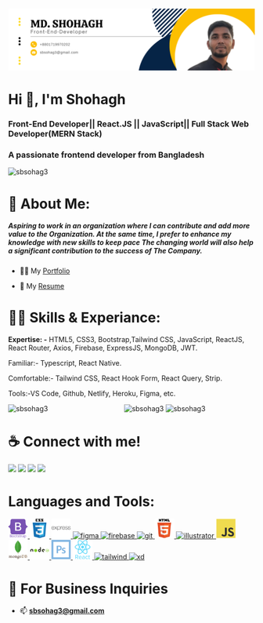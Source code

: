 
![Front-End Developer|| React.JS || JavaScript|| Full Stack Web Developer(MERN Stack)](https://github.com/sbsohag3/sbsohag3/blob/main/Alfredo%20Torres.png)
<h1 align="left">Hi 👋, I'm Shohagh</h1>
<h3>Front-End Developer|| React.JS || JavaScript|| Full Stack Web Developer(MERN Stack)</h3>
<h3 align="left">A passionate frontend developer from Bangladesh</h3>
<p align="left"> <img src="https://komarev.com/ghpvc/?username=sbsohag3&label=Profile%20views&color=0e75b6&style=flat" alt="sbsohag3" /> </p>

<h1 align="left">🚀 About Me:</h1>
<h5>Aspiring to work in an organization where I can contribute and add more value to the
Organization. At the same time, I prefer to enhance my knowledge with new skills to keep pace
The changing world will also help a significant contribution to the success of The Company.</h5>

- 👨‍💻 My [Portfolio](https://wondrous-jalebi-ec4685.netlify.app/)

- 📄 My [Resume](https://drive.google.com/file/d/1U7l-NY01_psyRRhbv_zoMOsHAvONfRAD/view?usp=sharing)



<h1 align="left">👨‍💻 Skills & Experiance:</h1>
<p><b>Expertise: -</b> HTML5, CSS3, Bootstrap,Tailwind CSS, JavaScript, ReactJS, React Router, Axios, Firebase, ExpressJS, MongoDB, JWT.</p>
<p>Familiar:- Typescript, React Native.</p>
<p>Comfortable:- Tailwind CSS, React Hook Form, React Query, Strip.</p>
<p>Tools:-VS Code, Github, Netlify, Heroku, Figma, etc.</p>
<p>
<img align="left" width="47%" src="https://github-readme-stats.vercel.app/api/top-langs?username=sbsohag3&show_icons=true&locale=en&layout=compact" alt="sbsohag3" />
 <img  width="47%" src="https://github-readme-stats.vercel.app/api?username=sbsohag3&show_icons=true&theme=radical" alt="sbsohag3" />
<img  width="47%" src="https://github-readme-streak-stats.herokuapp.com/?user=sbsohag3&" alt="sbsohag3" />
                                                                                             
</p>





<h1 align="left">☕ Connect with me!</h1>
<p align="left">
  <a lign="left" width="40%"  href="https://linkedin.com/in/md-shohagh-7a0890227" target="blank"><img src="https://img.shields.io/badge/linkedin-%230077B5.svg?style=for-the-badge&logo=linkedin&logoColor=white" /></a>
<a lign="left" width="40%" href="https://twitter.com/sb_shohagh" target="blank"><img src="https://img.shields.io/badge/Twitter-%231DA1F2.svg?style=for-the-badge&logo=Twitter&logoColor=white" /></a>
<a lign="left" width="40%" href="https://fb.com/sb.shohagh.0" target="blank"><img src="https://img.shields.io/badge/Facebook-%231877F2.svg?style=for-the-badge&logo=Facebook&logoColor=white" /></a>
<a lign="left" width="75%" href="https://instagram.com/sb_shohagh" target="blank"><img src="https://img.shields.io/badge/Instagram-%23E4405F.svg?style=for-the-badge&logo=Instagram&logoColor=white" /></a>
</p>

<h1 align="left">Languages and Tools:</h1>
<p align="left"> <a href="https://getbootstrap.com" target="_blank" rel="noreferrer"> <img src="https://raw.githubusercontent.com/devicons/devicon/master/icons/bootstrap/bootstrap-plain-wordmark.svg" alt="bootstrap" width="40" height="40"/> </a> <a href="https://www.w3schools.com/css/" target="_blank" rel="noreferrer"> <img src="https://raw.githubusercontent.com/devicons/devicon/master/icons/css3/css3-original-wordmark.svg" alt="css3" width="40" height="40"/> </a> <a href="https://expressjs.com" target="_blank" rel="noreferrer"> <img src="https://raw.githubusercontent.com/devicons/devicon/master/icons/express/express-original-wordmark.svg" alt="express" width="40" height="40"/> </a> <a href="https://www.figma.com/" target="_blank" rel="noreferrer"> <img src="https://www.vectorlogo.zone/logos/figma/figma-icon.svg" alt="figma" width="40" height="40"/> </a> <a href="https://firebase.google.com/" target="_blank" rel="noreferrer"> <img src="https://www.vectorlogo.zone/logos/firebase/firebase-icon.svg" alt="firebase" width="40" height="40"/> </a> <a href="https://git-scm.com/" target="_blank" rel="noreferrer"> <img src="https://www.vectorlogo.zone/logos/git-scm/git-scm-icon.svg" alt="git" width="40" height="40"/> </a> <a href="https://www.w3.org/html/" target="_blank" rel="noreferrer"> <img src="https://raw.githubusercontent.com/devicons/devicon/master/icons/html5/html5-original-wordmark.svg" alt="html5" width="40" height="40"/> </a> <a href="https://www.adobe.com/in/products/illustrator.html" target="_blank" rel="noreferrer"> <img src="https://www.vectorlogo.zone/logos/adobe_illustrator/adobe_illustrator-icon.svg" alt="illustrator" width="40" height="40"/> </a> <a href="https://developer.mozilla.org/en-US/docs/Web/JavaScript" target="_blank" rel="noreferrer"> <img src="https://raw.githubusercontent.com/devicons/devicon/master/icons/javascript/javascript-original.svg" alt="javascript" width="40" height="40"/> </a> <a href="https://www.mongodb.com/" target="_blank" rel="noreferrer"> <img src="https://raw.githubusercontent.com/devicons/devicon/master/icons/mongodb/mongodb-original-wordmark.svg" alt="mongodb" width="40" height="40"/> </a> <a href="https://nodejs.org" target="_blank" rel="noreferrer"> <img src="https://raw.githubusercontent.com/devicons/devicon/master/icons/nodejs/nodejs-original-wordmark.svg" alt="nodejs" width="40" height="40"/> </a> <a href="https://www.photoshop.com/en" target="_blank" rel="noreferrer"> <img src="https://raw.githubusercontent.com/devicons/devicon/master/icons/photoshop/photoshop-line.svg" alt="photoshop" width="40" height="40"/> </a> <a href="https://reactjs.org/" target="_blank" rel="noreferrer"> <img src="https://raw.githubusercontent.com/devicons/devicon/master/icons/react/react-original-wordmark.svg" alt="react" width="40" height="40"/> </a> <a href="https://tailwindcss.com/" target="_blank" rel="noreferrer"> <img src="https://www.vectorlogo.zone/logos/tailwindcss/tailwindcss-icon.svg" alt="tailwind" width="40" height="40"/> </a> <a href="https://www.adobe.com/products/xd.html" target="_blank" rel="noreferrer"> <img src="https://cdn.worldvectorlogo.com/logos/adobe-xd.svg" alt="xd" width="40" height="40"/> </a> </p>


<h1>📧 For Business Inquiries</h1>

- 📫 **sbsohag3@gmail.com**







